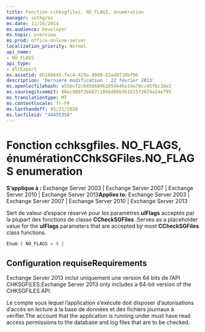 ```yaml
---
title: Fonction cchksgfiles. NO_FLAGS, énumération
manager: sethgros
ms.date: 11/16/2014
ms.audience: Developer
ms.topic: overview
ms.prod: office-online-server
localization_priority: Normal
api_name:
- NO_FLAGS
api_type:
- dllExport
ms.assetid: 6b18b645-fec4-429a-9900-62ad0f19bf96
description: 'Dernière modification : 22 février 2013'
ms.openlocfilehash: a55bcf2c845b6896105d446a14a70cc45fbc3de2
ms.sourcegitcommit: 88ec988f2bb67c1866d06b361615f3674a24e795
ms.translationtype: MT
ms.contentlocale: fr-FR
ms.lasthandoff: 05/31/2020
ms.locfileid: "44455358"
---
```

# <a name="cchksgfilesno_flags-enumeration"></a><span data-ttu-id="e9bfe-103">Fonction cchksgfiles. NO_FLAGS, énumération</span><span class="sxs-lookup"><span data-stu-id="e9bfe-103">CChkSGFiles.NO_FLAGS enumeration</span></span>

<span data-ttu-id="e9bfe-104">**S’applique à :** Exchange Server 2003 | Exchange Server 2007 | Exchange Server 2010 | Exchange Server 2013</span><span class="sxs-lookup"><span data-stu-id="e9bfe-104">**Applies to:** Exchange Server 2003 | Exchange Server 2007 | Exchange Server 2010 | Exchange Server 2013</span></span>
  
<span data-ttu-id="e9bfe-105">Sert de valeur d’espace réservé pour les paramètres **ulFlags** acceptés par la plupart des fonctions de classe **CCheckSGFiles** .</span><span class="sxs-lookup"><span data-stu-id="e9bfe-105">Serves as a placeholder value for the **ulFlags** parameters that are accepted by most **CCheckSGFiles** class functions.</span></span> 
  
```cs
Enum { NO_FLAGS = 0 }

```

## <a name="requirements"></a><span data-ttu-id="e9bfe-106">Configuration requise</span><span class="sxs-lookup"><span data-stu-id="e9bfe-106">Requirements</span></span>

<span data-ttu-id="e9bfe-107">Exchange Server 2013 inclut uniquement une version 64 bits de l’API CHKSGFILES.</span><span class="sxs-lookup"><span data-stu-id="e9bfe-107">Exchange Server 2013 only includes a 64-bit version of the CHKSGFILES API.</span></span>
  
<span data-ttu-id="e9bfe-108">Le compte sous lequel l’application s’exécute doit disposer d’autorisations d’accès en lecture à la base de données et des fichiers journaux à vérifier.</span><span class="sxs-lookup"><span data-stu-id="e9bfe-108">The account that the application is running under must have read access permissions to the database and log files that are to be checked.</span></span>
  

